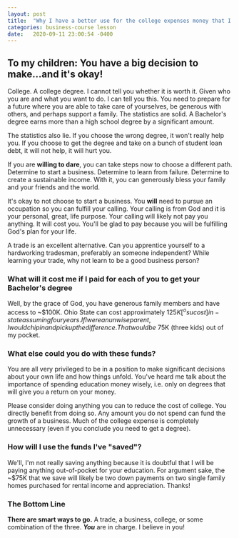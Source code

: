 ```yaml
---
layout: post
title:  "Why I have a better use for the college expenses money that I will save by not sending my children to college"
categories: business-course lesson
date:   2020-09-11 23:00:54 -0400
---
```


## To my children:  You have a big decision to make...and it's okay!

College.  A college degree.  I cannot tell you whether it is worth it. Given who you are and what you want to do.  I can tell you this.  You need to prepare for a future where you are able to take care of yourselves, be generous with others, and perhaps support a family.  The statistics are solid. A Bachelor's degree earns more than a high school degree by a significant amount.

The statistics also lie.  If you choose the wrong degree, it won't really help you.  If you choose to get the degree and take on a bunch of student loan debt, it will not help, it will hurt you.  

If you are __willing to dare__, you can take steps now to choose a different path.  Determine to start a business.  Determine to learn from failure.  Determine to create a sustainable income.  With it, you can generously bless your family and your friends and the world.

It's okay to not choose to start a business.  You __will__ need to pursue an occupation so you can fulfill your calling.  Your calling is from God and it is your personal, great, life purpose.  Your calling will likely not pay you anything. It will cost you.  You'll be glad to pay because you will be fulfilling God's plan for your life.

A trade is an excellent alternative.  Can you apprentice yourself to a hardworking tradesman, preferably an someone independent?  While learning your trade, why not learn to be a good business person?  

### What will it cost me if I paid for each of you to get your Bachelor's degree

Well, by the grace of God, you have generous family members and have access to ~$100K. Ohio State can cost approximately $125K[^osucost] in-state assuming four years.  If I were an unwise parent, I would chip in and pick up the difference.  That would be ~$75K (three kids) out of my pocket.

### What else could you do with these funds?

You are all very privileged to be in a position to make significant decisions about your own life and how things unfold.  You've heard me talk about the importance of spending education money wisely, i.e. only on degrees that will give you a return on your money.  

Please consider doing anything you can to reduce the cost of college.  You directly benefit from doing so.  Any amount you do not spend can fund the growth of a business.  Much of the college expense is completely unnecessary (even if you conclude you need to get a degree).

### How will I use the funds I've "saved"?

We'll, I'm not really saving anything because it is doubtful that I will be paying anything out-of-pocket for your education.  For argument sake, the ~$75K that we save will likely be two down payments on two single family homes purchased for rental income and appreciation.  Thanks!

### The Bottom Line

__There are smart ways to go.__  A trade, a business, college, or some combination of the three.  ___You___ are in charge.  I believe in you!



[^osucost]: [collegecalc.org](https://www.collegecalc.org/colleges/ohio/ohio-state-university-main-campus/)
